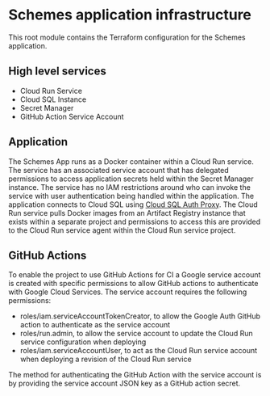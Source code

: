 # Schemes application infrastructure

This root module contains the Terraform configuration for the Schemes application.

## High level services

* Cloud Run Service
* Cloud SQL Instance
* Secret Manager
* GitHub Action Service Account

## Application

The Schemes App runs as a Docker container within a Cloud Run service. The service has an associated service account
that has delegated permissions to access application secrets held within the Secret Manager instance. The service has no
IAM restrictions around who can invoke the service with user authentication being handled within the application. The
application connects to Cloud SQL using [Cloud SQL Auth Proxy](https://cloud.google.com/sql/docs/postgres/sql-proxy).
The Cloud Run service pulls Docker images from an Artifact Registry instance that exists within a separate project and
permissions to access this are provided to the Cloud Run service agent within the Cloud Run service project.

## GitHub Actions

To enable the project to use GitHub Actions for CI a Google service account is created with specific permissions to
allow GitHub actions to authenticate with Google Cloud Services. The service account requires the following permissions:

* roles/iam.serviceAccountTokenCreator, to allow the Google Auth GitHub action to authenticate as the service account
* roles/run.admin, to allow the service account to update the Cloud Run service configuration when deploying
* roles/iam.serviceAccountUser, to act as the Cloud Run service account when deploying a revision of the Cloud Run 
service

The method for authenticating the GitHub Action with the service account is by providing the service account JSON key 
as a GitHub action secret.
